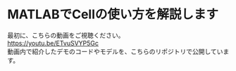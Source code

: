 # MATLABでCellの使い方を解説します

最初に、こちらの動画をご視聴ください。<br>
<https://youtu.be/ETvuSVYP5Gc> <br>
動画内で紹介したデモのコードやモデルを、こちらのリポジトリで公開しています。
